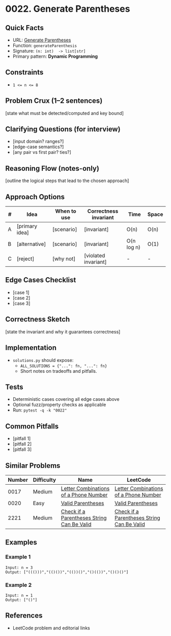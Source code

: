 # 0022. Generate Parentheses

## Quick Facts

- URL: [Generate Parentheses](https://leetcode.com/problems/generate-parentheses/)
- Function: `generateParenthesis`
- Signature: `(n: int)  -> list[str]`
- Primary pattern: **Dynamic Programming**

## Constraints

- `1 <= n <= 8`

## Problem Crux (1–2 sentences)

[state what must be detected/computed and key bound]

## Clarifying Questions (for interview)

- [input domain? ranges?]
- [edge-case semantics?]
- [any pair vs first pair? ties?]

## Reasoning Flow (notes-only)

[outline the logical steps that lead to the chosen approach]

## Approach Options

| # | Idea | When to use | Correctness invariant | Time | Space |
|---|------|-------------|-----------------------|------|-------|
| A | [primary idea] | [scenario] | [invariant] | O(n) | O(n) |
| B | [alternative] | [scenario] | [invariant] | O(n log n) | O(1) |
| C | [reject] | [why not] | [violated invariant] | - | - |

## Edge Cases Checklist

- [case 1]
- [case 2]
- [case 3]

## Correctness Sketch

[state the invariant and why it guarantees correctness]

## Implementation

- `solutions.py` should expose:
  - `ALL_SOLUTIONS = {"...": fn, "...": fn}`
  - Short notes on tradeoffs and pitfalls.

## Tests

- Deterministic cases covering all edge cases above
- Optional fuzz/property checks as applicable
- Run: `pytest -q -k "0022"`

## Common Pitfalls

- [pitfall 1]
- [pitfall 2]
- [pitfall 3]

## Similar Problems

| Number | Difficulty | Name | LeetCode |
|---|---|---|---|
| 0017 | Medium | [Letter Combinations of a Phone Number](../0017-letter-combinations-of-a-phone-number/readme.md) | [Letter Combinations of a Phone Number](https://leetcode.com/problems/letter-combinations-of-a-phone-number/) |
| 0020 | Easy | [Valid Parentheses](../0020-valid-parentheses/readme.md) | [Valid Parentheses](https://leetcode.com/problems/valid-parentheses/) |
| 2221 | Medium | [Check if a Parentheses String Can Be Valid](../2221-check-if-a-parentheses-string-can-be-valid/readme.md) | [Check if a Parentheses String Can Be Valid](https://leetcode.com/problems/check-if-a-parentheses-string-can-be-valid/) |

## Examples

### Example 1

```text
Input: n = 3
Output: ["((()))","(()())","(())()","()(())","()()()"]
```

### Example 2

```text
Input: n = 1
Output: ["()"]
```

## References

- LeetCode problem and editorial links
